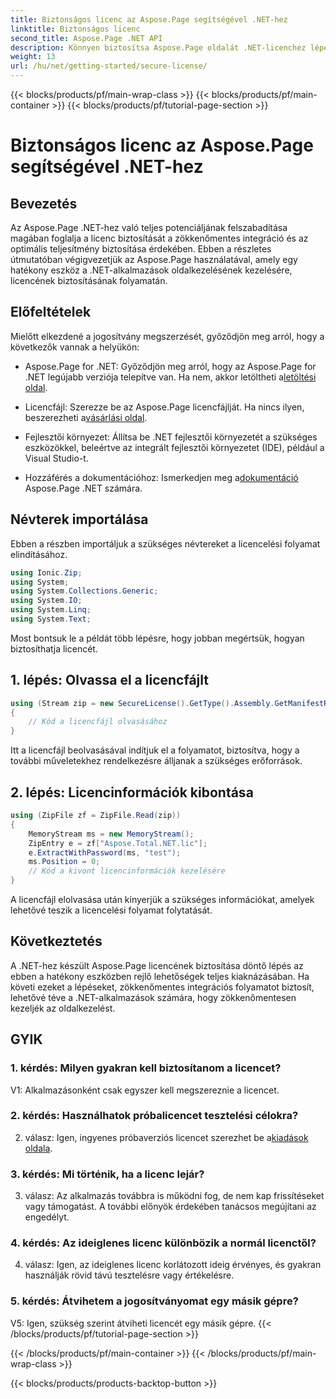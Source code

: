 ```yaml
---
title: Biztonságos licenc az Aspose.Page segítségével .NET-hez
linktitle: Biztonságos licenc
second_title: Aspose.Page .NET API
description: Könnyen biztosítsa Aspose.Page oldalát .NET-licenchez lépésenkénti útmutatónkkal. Használja ki a zökkenőmentes oldalkezelés teljes potenciálját .NET-alkalmazásaiban.
weight: 13
url: /hu/net/getting-started/secure-license/
---
```


{{< blocks/products/pf/main-wrap-class >}}
{{< blocks/products/pf/main-container >}}
{{< blocks/products/pf/tutorial-page-section >}}

# Biztonságos licenc az Aspose.Page segítségével .NET-hez

## Bevezetés

Az Aspose.Page .NET-hez való teljes potenciáljának felszabadítása magában foglalja a licenc biztosítását a zökkenőmentes integráció és az optimális teljesítmény biztosítása érdekében. Ebben a részletes útmutatóban végigvezetjük az Aspose.Page használatával, amely egy hatékony eszköz a .NET-alkalmazások oldalkezelésének kezelésére, licencének biztosításának folyamatán.

## Előfeltételek

Mielőtt elkezdené a jogosítvány megszerzését, győződjön meg arról, hogy a következők vannak a helyükön:

-  Aspose.Page for .NET: Győződjön meg arról, hogy az Aspose.Page for .NET legújabb verziója telepítve van. Ha nem, akkor letöltheti a[letöltési oldal](https://releases.aspose.com/page/net/).

-  Licencfájl: Szerezze be az Aspose.Page licencfájlját. Ha nincs ilyen, beszerezheti a[vásárlási oldal](https://purchase.aspose.com/buy).

- Fejlesztői környezet: Állítsa be .NET fejlesztői környezetét a szükséges eszközökkel, beleértve az integrált fejlesztői környezetet (IDE), például a Visual Studio-t.

-  Hozzáférés a dokumentációhoz: Ismerkedjen meg a[dokumentáció](https://reference.aspose.com/page/net/) Aspose.Page .NET számára.

## Névterek importálása

Ebben a részben importáljuk a szükséges névtereket a licencelési folyamat elindításához.


```csharp
using Ionic.Zip;
using System;
using System.Collections.Generic;
using System.IO;
using System.Linq;
using System.Text;
```

Most bontsuk le a példát több lépésre, hogy jobban megértsük, hogyan biztosíthatja licencét.

## 1. lépés: Olvassa el a licencfájlt

```csharp
using (Stream zip = new SecureLicense().GetType().Assembly.GetManifestResourceStream("Aspose.Total.NET.lic.zip"))
{
    // Kód a licencfájl olvasásához
}
```

Itt a licencfájl beolvasásával indítjuk el a folyamatot, biztosítva, hogy a további műveletekhez rendelkezésre álljanak a szükséges erőforrások.

## 2. lépés: Licencinformációk kibontása

```csharp
using (ZipFile zf = ZipFile.Read(zip))
{
    MemoryStream ms = new MemoryStream();
    ZipEntry e = zf["Aspose.Total.NET.lic"];
    e.ExtractWithPassword(ms, "test");
    ms.Position = 0;
    // Kód a kivont licencinformációk kezelésére
}
```

A licencfájl elolvasása után kinyerjük a szükséges információkat, amelyek lehetővé teszik a licencelési folyamat folytatását.

## Következtetés

A .NET-hez készült Aspose.Page licencének biztosítása döntő lépés az ebben a hatékony eszközben rejlő lehetőségek teljes kiaknázásában. Ha követi ezeket a lépéseket, zökkenőmentes integrációs folyamatot biztosít, lehetővé téve a .NET-alkalmazások számára, hogy zökkenőmentesen kezeljék az oldalkezelést.

## GYIK

### 1. kérdés: Milyen gyakran kell biztosítanom a licencet?

V1: Alkalmazásonként csak egyszer kell megszereznie a licencet.

### 2. kérdés: Használhatok próbalicencet tesztelési célokra?

 2. válasz: Igen, ingyenes próbaverziós licencet szerezhet be a[kiadások oldala](https://releases.aspose.com/).

### 3. kérdés: Mi történik, ha a licenc lejár?

3. válasz: Az alkalmazás továbbra is működni fog, de nem kap frissítéseket vagy támogatást. A további előnyök érdekében tanácsos megújítani az engedélyt.

### 4. kérdés: Az ideiglenes licenc különbözik a normál licenctől?

4. válasz: Igen, az ideiglenes licenc korlátozott ideig érvényes, és gyakran használják rövid távú tesztelésre vagy értékelésre.

### 5. kérdés: Átvihetem a jogosítványomat egy másik gépre?

V5: Igen, szükség szerint átviheti licencét egy másik gépre.
{{< /blocks/products/pf/tutorial-page-section >}}

{{< /blocks/products/pf/main-container >}}
{{< /blocks/products/pf/main-wrap-class >}}

{{< blocks/products/products-backtop-button >}}
